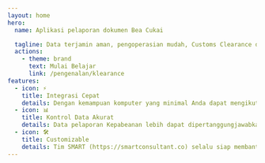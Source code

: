 ```yaml
---
layout: home
hero:
  name: Aplikasi pelaporan dokumen Bea Cukai

  tagline: Data terjamin aman, pengoperasian mudah, Customs Clearance dapat dilakukan di mana saja, kapan saja
  actions:
    - theme: brand
      text: Mulai Belajar
      link: /pengenalan/klearance
features:
  - icon: ⚡️
    title: Integrasi Cepat
    details: Dengan kemampuan komputer yang minimal Anda dapat mengikuti panduan ini untuk melakukan integrasi
  - icon: 📊
    title: Kontrol Data Akurat
    details: Data pelaporan Kepabeanan lebih dapat dipertanggungjawabkan 
  - icon: 🛠️
    title: Customizable
    details: Tim SMART (https://smartconsultant.co) selalu siap membantu jika kustomisasi dibutuhkan oleh perusahaan Anda
---
```

